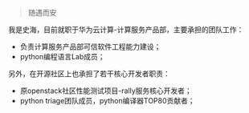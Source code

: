 > 随遇而安

我是史海，目前就职于华为云计算-计算服务产品部，主要承担的团队工作：  
* 负责计算服务产品部可信软件工程能力建设；
* python编程语言Lab成员；

另外，在开源社区上也承担了若干核心开发者职责：
* 原openstack社区性能测试项目-rally服务核心开发者；
* python triage团队成员，python编译器TOP80贡献者；
